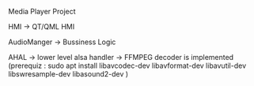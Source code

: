 Media Player Project

HMI -> QT/QML HMI

AudioManger -> Bussiness Logic

AHAL -> lower level alsa handler
     -> FFMPEG decoder is implemented 
     (prerequiz : sudo apt install libavcodec-dev libavformat-dev libavutil-dev libswresample-dev libasound2-dev )  